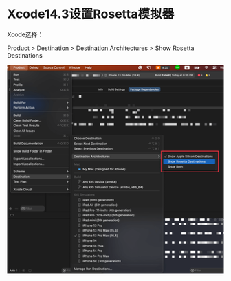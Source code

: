 # Xcode14.3设置Rosetta模拟器

Xcode选择：

Product > Destination > Destination Architectures > Show Rosetta Destinations

![](../assets/imgs/ios/open-using-rosetta-in-xcode-14-3-menu.png)